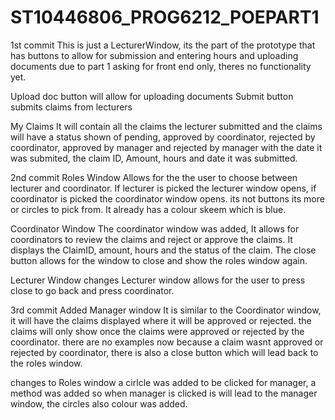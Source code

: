 # ST10446806_PROG6212_POEPART1
1st commit
This is just a LecturerWindow, its the part of the prototype that has buttons to allow for submission and entering hours and uploading documents due to part 1 asking for front end only, theres no functionality yet.

Upload doc button will allow for uploading documents Submit button submits claims from lecturers

My Claims It will contain all the claims the lecturer submitted and the claims will have a status shown of pending, approved by coordinator, rejected by coordinator, approved by manager and rejected by manager with the date it was submited, the claim ID, Amount, hours and date it was submitted.


2nd commit
Roles Window
Allows for the the user to choose between lecturer and coordinator. If lecturer is picked the lecturer window opens, if coordinator is picked the coordinator window opens. its not buttons its more or circles to pick from. It already has a colour skeem which is blue.

Coordinator Window
The coordinator window was added, It allows for coordinators to review the claims and reject or approve the claims.
It displays the ClaimID, amount, hours and the status of the claim. The close button allows for the window to close and show the roles window again.

Lecturer Window changes
Lecturer window allows for the user to press close to go back and press coordinator.

3rd commit
Added Manager window
It is similar to the Coordinator window, it will have the claims displayed where it will be approved or rejected. the claims will only show once the claims were approved or rejected by the coordinator. there are no examples now because a claim wasnt approved or rejected by coordinator, there is also a close button which will lead back to the roles window.

changes to Roles window
a cirlcle was added to be clicked for manager, a method was added so when manager is clicked is will lead to the manager window, the circles also colour was added.
